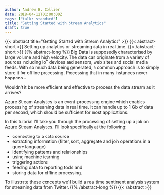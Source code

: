 ```yaml
---
author: Andrew B. Collier
date: 2018-04-12T01:00:00Z
tags: ["talk: standard"]
title: "Getting Started with Stream Analytics"
draft: true
---
```


{{< abstract title="Getting Started with Stream Analytics" >}}
	{{< abstract-short >}}
Setting up analytics on streaming data in real time.
	{{< /abstract-short >}}
	{{% abstract-long %}}
Big Data is supposedly characterised by large volume and high velocity. The data can originate from a variety of sources including IoT devices and sensors, web sites and social media feeds. With so much data being generated, a common approach is to simply store it for offline processing. Processing that in many instances never happens...

Wouldn't it be more efficient and effective to process the data stream as it arrives?

Azure Stream Analytics is an event-processing engine which enables processing of streaming data in real time. It can handle up to 1 Gb of data per second, which should be sufficient for most applications.

In this tutorial I'll take you through the processing of setting up a job on Azure Stream Analytics. I'll look specifically at the following:

- connecting to a data source
- extracting information (filter, sort, aggregate and join operations in a query language)
- identifying patterns and relationships
- using machine learning
- triggering actions
- feeding data to reporting tools and
- storing data for offline processing.

To illustrate these concepts we'll build a real time sentiment analysis system for streaming data from Twitter.
	{{% /abstract-long %}}
{{< /abstract >}}